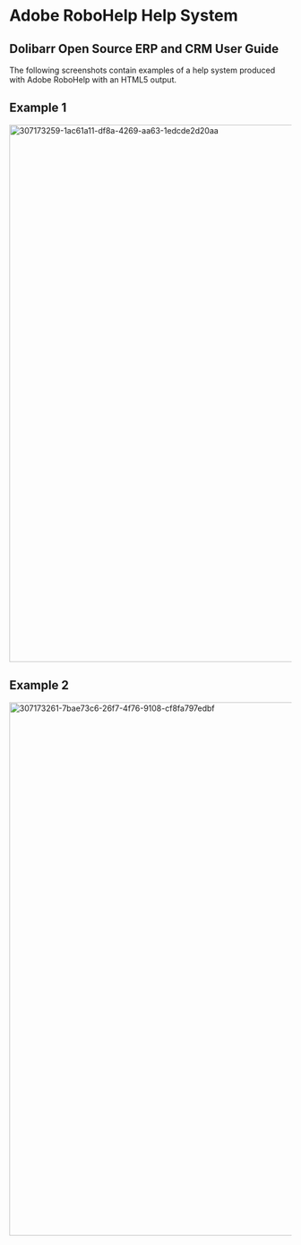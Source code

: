 # Adobe RoboHelp Help System 
## Dolibarr Open Source ERP and CRM User Guide

The following screenshots contain examples of a help system produced with Adobe RoboHelp with an HTML5 output.

## Example 1 
<img width="959" alt="307173259-1ac61a11-df8a-4269-aa63-1edcde2d20aa" src="https://github.com/bieniaragwen/technicalwritingportfolio/assets/152110486/5d667037-ca46-4490-904d-654d6aa2ff25">


## Example 2 
<img width="952" alt="307173261-7bae73c6-26f7-4f76-9108-cf8fa797edbf" src="https://github.com/bieniaragwen/technicalwritingportfolio/assets/152110486/2a816674-b13a-4d4d-915c-bafaee6352d6">
